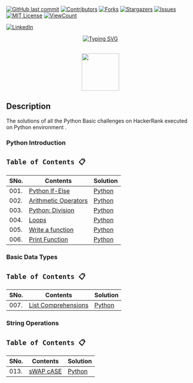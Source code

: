 <!-- PROJECT SHIELDS -->
<!--
*** I'm using markdown "reference style" links for readability.
*** Reference links are enclosed in brackets [ ] instead of parentheses ( ).
*** See the bottom of this document for the declaration of the reference variables
*** for contributors-url, forks-url, etc. This is an optional, concise syntax you may use.
*** https://www.markdownguide.org/basic-syntax/#reference-style-links
-->

[![GitHub last commit][commit-shield]][commit-url]
[![Contributors][contributors-shield]][contributors-url]
[![Forks][forks-shield]][forks-url]
[![Stargazers][stars-shield]][stars-url]
[![Issues][issues-shield]][issues-url]
[![MIT License][license-shield]][license-url]
[![ViewCount][view-shield]][view-url]

[![LinkedIn][linkedin-shield]][linkedin-url]

<p align="center"><a href="https://git.io/typing-svg"><img src="https://Python-Hacker-Rank-typing-svg.herokuapp.com?font=Fira+Code&weight=600&size=25&pause=1000&color=D0D3D4&background=000000&center=true&vCenter=true&width=435&lines=Python+Hacker+Rank+Solutions" alt="Typing SVG" /></a>
</p>

<p align="center">  
	<br>
	<a href="https://https://www.hackerrank.com/gowthamdongari">
        <img height=100 src="https://user-images.githubusercontent.com/1194257/65596422-1cef2080-df97-11e9-9abb-a225204d1805.png"> 
    </a>
    <br>
</p>

## Description
The solutions of all the Python Basic challenges on HackerRank executed on Python environment .

### Python Introduction

## `Table of Contents 📋`
| **SNo.**  | **Contents**                              | **Solution** |
|-----------|-------------------------------------------|--------------------|
| 001.        | [Python If-Else](https://www.hackerrank.com/challenges/py-if-else/problem) | [Python](https://github.com/gowthamdongari/Python-Hacker-Rank/blob/145f1537dd947fea0322af3baa1ff539297feb3b/1.%20Python%20Introduction%20(1%20to%206)/1.%20If_Else.py)  |
| 002.        | [Arithmetic Operators](https://www.hackerrank.com/challenges/python-arithmetic-operators/problem) | [Python](https://github.com/gowthamdongari/Python-Hacker-Rank/blob/145f1537dd947fea0322af3baa1ff539297feb3b/1.%20Python%20Introduction%20(1%20to%206)/2.%20Airthmetic%20Operators.py)  |
| 003.        | [Python: Division](https://www.hackerrank.com/challenges/python-division/problem) | [Python](https://github.com/gowthamdongari/Python-Hacker-Rank/blob/145f1537dd947fea0322af3baa1ff539297feb3b/1.%20Python%20Introduction%20(1%20to%206)/3.%20Division.py)  |
| 004.        | [Loops](https://www.hackerrank.com/challenges/python-loops/problem) | [Python](https://github.com/gowthamdongari/Python-Hacker-Rank/blob/145f1537dd947fea0322af3baa1ff539297feb3b/1.%20Python%20Introduction%20(1%20to%206)/4.%20Loops.py) |
| 005.        | [Write a function](https://www.hackerrank.com/challenges/write-a-function/problem) | [Python](https://github.com/gowthamdongari/Python-Hacker-Rank/blob/145f1537dd947fea0322af3baa1ff539297feb3b/1.%20Python%20Introduction%20(1%20to%206)/5.%20Write%20a%20function%20(Leap_yr).py)  | 
| 006.        | [Print Function](https://www.hackerrank.com/challenges/python-print/problem) | [Python](https://github.com/gowthamdongari/Python-Hacker-Rank/blob/145f1537dd947fea0322af3baa1ff539297feb3b/1.%20Python%20Introduction%20(1%20to%206)/6.%20Print_Function.py) |


### Basic Data Types

## `Table of Contents 📋`
| **SNo.**  | **Contents**                              | **Solution** |
|-----------|-------------------------------------------|--------------------|
| 007.        | [List Comprehensions](https://www.hackerrank.com/challenges/list-comprehensions/problem) | [Python](https://github.com/gowthamdongari/Python-Hacker-Rank/blob/79399b7f5fb834395090c292a844fbf6bfef33a1/2.%20Basic%20Data%20Types%20(6%20to%2012)/7.%20List%20Comprehension.py)  |


### String Operations

## `Table of Contents 📋`
| **SNo.**  | **Contents**                              | **Solution** |
|-----------|-------------------------------------------|--------------------|
| 013.        | [sWAP cASE](https://www.hackerrank.com/challenges/swap-case/problem) | [Python](https://github.com/gowthamdongari/Python-Hacker-Rank/blob/79399b7f5fb834395090c292a844fbf6bfef33a1/3.%20Strings%20Operations%20(13%20to%2025)/13.%20sWAP%20cASE.py)  |





<!-- MARKDOWN LINKS & IMAGES -->
<!-- https://www.markdownguide.org/basic-syntax/#reference-style-links -->
[contributors-shield]: https://img.shields.io/github/contributors/gowthamdongari/Python-Hacker-Rank.svg?style=for-the-badge
[contributors-url]: https://github.com/gowthamdongari/Python-Hacker-Rank/graphs/contributors
[forks-shield]: https://img.shields.io/github/forks/gowthamdongari/Python-Hacker-Rank.svg?style=for-the-badge
[forks-url]: https://github.com/gowthamdongari/Python-Hacker-Rank/network/members
[stars-shield]: https://img.shields.io/github/stars/gowthamdongari/Python-Hacker-Rank.svg?style=for-the-badge
[stars-url]: https://github.com/gowthamdongari/Python-Hacker-Rank/stargazers
[issues-shield]: https://img.shields.io/github/issues/gowthamdongari/Python-Hacker-Rank.svg?style=for-the-badge
[issues-url]: https://github.com/gowthamdongari/Python-Hacker-Rank/issues
[license-shield]: https://img.shields.io/github/license/gowthamdongari/Python-Hacker-Rank.svg?style=for-the-badge
[license-url]: https://github.com/gowthamdongari/Python-Hacker-Rank/blob/master/LICENSE.txt
[linkedin-shield]: https://img.shields.io/badge/-LinkedIn-black.svg?style=for-the-badge&logo=linkedin&colorB=555
[linkedin-url]: https://www.linkedin.com/in/gowthamdongari/
[commit-shield]: https://img.shields.io/github/last-commit/gowthamdongari/Python-Hacker-Rank.svg?style=for-the-badge
[commit-url]: https://img.shields.io/github/last-commit/gowthamdongari/Python-Hacker-Rank
[view-shield]: https://img.shields.io/github/watchers/gowthamdongari/Python-Hacker-Rank.svg?style=for-the-badge
[view-url]: https://views.whatilearened.today/views/github/gowthamdongari/Python-Hacker-Rank.svg?cache=remove

